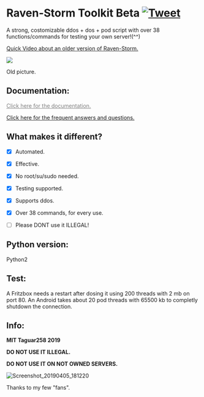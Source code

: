 # Raven-Storm Toolkit Beta [![Tweet](https://img.shields.io/twitter/url/http/shields.io.svg?style=social)](https://twitter.com/intent/tweet?text=Raven-Storm%20is%20a%20costumizable%20ddos%20Toolbox&url=https://github.com/Taguar258/Raven-Storm&hashtags=pentesting)
A strong, costomizable ddos + dos + pod script with over 38 functions/commands for testing your own server!(^^)

<a href="https://m.youtube.com/watch?v=Vjaa3kdpbZs&feature=youtu.be">Quick Video about an older version of Raven-Storm.</a>

<!--![MOSHED-2019-4-30-21-28-15](https://user-images.githubusercontent.com/36562445/56987982-34b0ad00-6b8f-11e9-8c2f-9182a9fcd4f9.gif)--><img align="center" style="center" src="https://user-images.githubusercontent.com/36562445/56987982-34b0ad00-6b8f-11e9-8c2f-9182a9fcd4f9.gif" />
Old picture.

## Documentation:
<a style="color: grey" href="https://taguar258.github.io/Raven-Storm/documentation/">Click here for the documentation.</a>

<a href="https://github.com/Taguar258/Raven-Storm/wiki/FAQ">Click here for the frequent answers and questions.</a>

## What makes it different?
- [x] Automated.
- [x] Effective.
- [x] No root/su/sudo needed.
- [x] Testing supported.
- [x] Supports ddos.
- [X] Over 38 commands, for every use.

- [ ] Please DONT use it ILLEGAL!

## Python version:
Python2

## Test:
A Fritzbox needs a restart after dosing it using 200 threads with 2 mb on port 80.
An Android takes about 20 pod threads with 65500 kb to completly shutdown the connection.

## Info:
**MIT Taguar258 2019**

**DO NOT USE IT ILLEGAL.**

**DO NOT USE IT ON NOT OWNED SERVERS.**

<!--## Screenshot:

![Screenshot_20190405_181220](https://user-images.githubusercontent.com/36562445/55641522-60c65180-57ce-11e9-8c65-084edc2bfb45.jpg)-->
![Screenshot_20190405_181220](https://user-images.githubusercontent.com/36562445/63696325-bdc4b180-c81a-11e9-89b8-a7ce24df08ca.png)

<!--## Update soon infos:
The next update will include the function of connecting multiple scripts together, so you can use instead of one dos script: multiple dos scripts = ddos.
Alpha update probably in on to two days.
<img width="1440" alt="Bildschirmfoto 2019-08-26 um 16 00 14" src="https://user-images.githubusercontent.com/36562445/63696325-bdc4b180-c81a-11e9-89b8-a7ce24df08ca.png">-->





Thanks to my few "fans".


